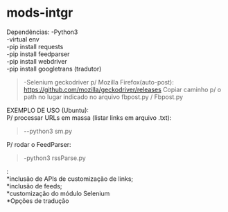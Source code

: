 # mods-intgr

Dependências:
-Python3
<br>
-virtual env <br>
-pip install requests <br>
-pip install feedparser <br>
-pip install webdriver <br>
-pip install googletrans (tradutor) <br>

>-Selenium geckodriver p/ Mozilla Firefox(auto-post):
https://github.com/mozilla/geckodriver/releases
Copiar caminho p/ o path no lugar indicado no arquivo fbpost.py / Fbpost.py <br>

EXEMPLO DE USO (Ubuntu):<br>
P/ processar URLs em massa (listar links em arquivo .txt):<br>
>--python3 sm.py <br>

P/ rodar o FeedParser: <br>
>-python3 rssParse.py <br>



:<br>
*inclusão de APIs de customização de links;<br>
*inclusão de feeds; <br>
*customização do módulo Selenium <br>
*Opções de tradução <br>

